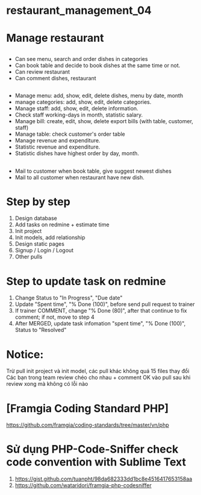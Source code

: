 # restaurant_management_04

# Manage restaurant
## <User>
- Can see menu, search and order dishes in categories
- Can book table and decide to book dishes at the same time or not.
- Can review restaurant
- Can comment dishes, restaurant

## <Admin>
- Manage menu: add, show, edit, delete dishes, menu by date, month
- manage categories: add, show, edit, delete categories.
- Manage staff: add, show, edit, delete information.
- Check staff working-days in month, statistic salary.
- Manage bill: create, edit, show, delete export bills (with table, customer, staff)
- Manage table: check customer's order table
- Manage revenue and expenditure.
- Statistic revenue and expenditure.
- Statistic dishes have highest order by day, month.
## <System>
- Mail to customer when book table, give suggest newest dishes
- Mail to all customer when restaurant have new dish.

# Step by step
1. Design database
2. Add tasks on redmine + estimate time
3. Init project
4. Init models, add relationship
5. Design static pages
6. Signup / Login / Logout
7. Other pulls

# Step to update task on redmine
1. Change Status to "In Progress", "Due date"
2. Update  "Spent time", "% Done (100)",  before send pull request to trainer 
3. If trainer COMMENT, change "% Done (80)", after that continue to fix comment; if not, move to step 4
4. After MERGED, update task infomation "spent time", "% Done (100)", Status to "Resolved" 

# Notice: 
Trừ pull init project và init model, các pull khác không quá 15 files thay đổi
Các bạn trong team review chéo cho nhau + comment OK vào pull sau khi review xong mà không có lỗi nào

# [Framgia Coding Standard PHP]
https://github.com/framgia/coding-standards/tree/master/vn/php

# Sử dụng PHP-Code-Sniffer check code convention with Sublime Text 
1. https://gist.github.com/tuanpht/98da682333dd1bc8e4516417653158aa 
2. https://github.com/wataridori/framgia-php-codesniffer
